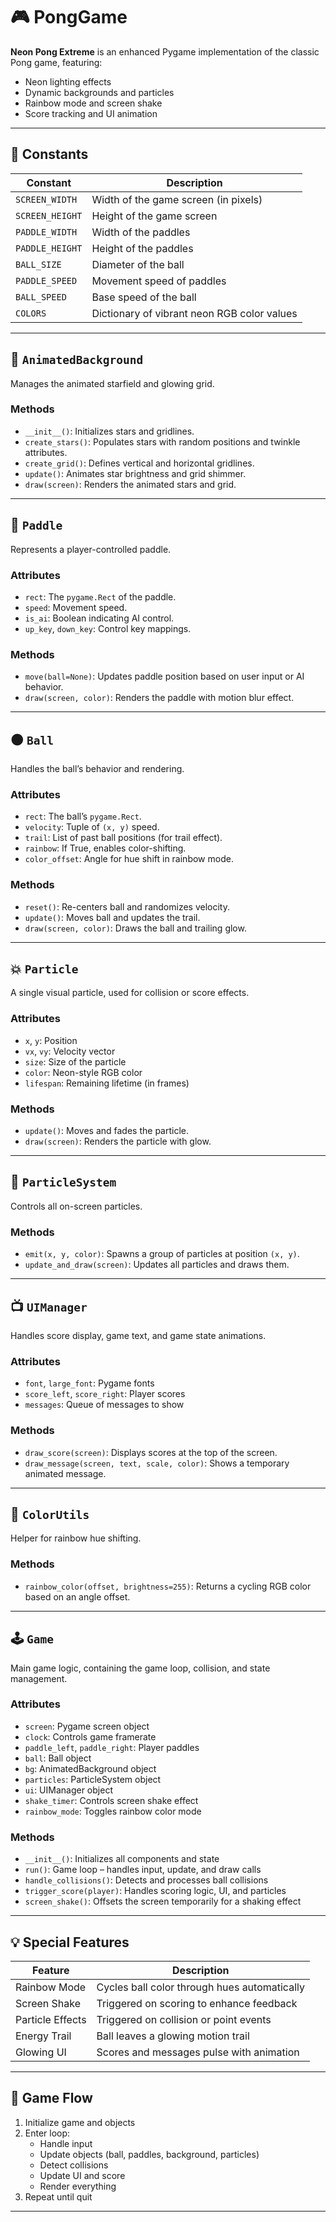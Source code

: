 # 🎮 PongGame  

**Neon Pong Extreme** is an enhanced Pygame implementation of the classic Pong game, featuring:
- Neon lighting effects  
- Dynamic backgrounds and particles  
- Rainbow mode and screen shake  
- Score tracking and UI animation

---

## 🔧 Constants

| Constant         | Description                                     |
|------------------|-------------------------------------------------|
| `SCREEN_WIDTH`   | Width of the game screen (in pixels)            |
| `SCREEN_HEIGHT`  | Height of the game screen                       |
| `PADDLE_WIDTH`   | Width of the paddles                            |
| `PADDLE_HEIGHT`  | Height of the paddles                           |
| `BALL_SIZE`      | Diameter of the ball                            |
| `PADDLE_SPEED`   | Movement speed of paddles                       |
| `BALL_SPEED`     | Base speed of the ball                          |
| `COLORS`         | Dictionary of vibrant neon RGB color values     |

---

## 🌌 `AnimatedBackground`

Manages the animated starfield and glowing grid.

### Methods

- `__init__()`: Initializes stars and gridlines.
- `create_stars()`: Populates stars with random positions and twinkle attributes.
- `create_grid()`: Defines vertical and horizontal gridlines.
- `update()`: Animates star brightness and grid shimmer.
- `draw(screen)`: Renders the animated stars and grid.

---

## 🧱 `Paddle`

Represents a player-controlled paddle.

### Attributes

- `rect`: The `pygame.Rect` of the paddle.
- `speed`: Movement speed.
- `is_ai`: Boolean indicating AI control.
- `up_key`, `down_key`: Control key mappings.

### Methods

- `move(ball=None)`: Updates paddle position based on user input or AI behavior.
- `draw(screen, color)`: Renders the paddle with motion blur effect.

---

## 🟠 `Ball`

Handles the ball’s behavior and rendering.

### Attributes

- `rect`: The ball’s `pygame.Rect`.
- `velocity`: Tuple of `(x, y)` speed.
- `trail`: List of past ball positions (for trail effect).
- `rainbow`: If True, enables color-shifting.
- `color_offset`: Angle for hue shift in rainbow mode.

### Methods

- `reset()`: Re-centers ball and randomizes velocity.
- `update()`: Moves ball and updates the trail.
- `draw(screen, color)`: Draws the ball and trailing glow.

---

## 💥 `Particle`

A single visual particle, used for collision or score effects.

### Attributes

- `x`, `y`: Position  
- `vx`, `vy`: Velocity vector  
- `size`: Size of the particle  
- `color`: Neon-style RGB color  
- `lifespan`: Remaining lifetime (in frames)

### Methods

- `update()`: Moves and fades the particle.
- `draw(screen)`: Renders the particle with glow.

---

## 🌟 `ParticleSystem`

Controls all on-screen particles.

### Methods

- `emit(x, y, color)`: Spawns a group of particles at position `(x, y)`.
- `update_and_draw(screen)`: Updates all particles and draws them.

---

## 📺 `UIManager`

Handles score display, game text, and game state animations.

### Attributes

- `font`, `large_font`: Pygame fonts
- `score_left`, `score_right`: Player scores
- `messages`: Queue of messages to show

### Methods

- `draw_score(screen)`: Displays scores at the top of the screen.
- `draw_message(screen, text, scale, color)`: Shows a temporary animated message.

---

## 🌈 `ColorUtils`

Helper for rainbow hue shifting.

### Methods

- `rainbow_color(offset, brightness=255)`: Returns a cycling RGB color based on an angle offset.

---

## 🕹️ `Game`

Main game logic, containing the game loop, collision, and state management.

### Attributes

- `screen`: Pygame screen object
- `clock`: Controls game framerate
- `paddle_left`, `paddle_right`: Player paddles
- `ball`: Ball object
- `bg`: AnimatedBackground object
- `particles`: ParticleSystem object
- `ui`: UIManager object
- `shake_timer`: Controls screen shake effect
- `rainbow_mode`: Toggles rainbow color mode

### Methods

- `__init__()`: Initializes all components and state
- `run()`: Game loop – handles input, update, and draw calls
- `handle_collisions()`: Detects and processes ball collisions
- `trigger_score(player)`: Handles scoring logic, UI, and particles
- `screen_shake()`: Offsets the screen temporarily for a shaking effect

---

## 💡 Special Features

| Feature          | Description |
|------------------|-------------|
| Rainbow Mode     | Cycles ball color through hues automatically |
| Screen Shake     | Triggered on scoring to enhance feedback |
| Particle Effects | Triggered on collision or point events |
| Energy Trail     | Ball leaves a glowing motion trail |
| Glowing UI       | Scores and messages pulse with animation |

---

## 🔁 Game Flow

1. Initialize game and objects  
2. Enter loop:
   - Handle input  
   - Update objects (ball, paddles, background, particles)  
   - Detect collisions  
   - Update UI and score  
   - Render everything  
3. Repeat until quit

---
